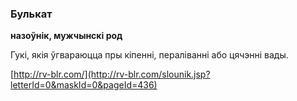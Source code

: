 ### Булькат
**назоўнік, мужчынскі род**

Гукі, якія ўгвараюцца пры кіпенні, пераліванні або цячэнні вады.

<a rel="author">[http://rv-blr.com/](http://rv-blr.com/slounik.jsp?letterId=0&maskId=0&pageId=436)</a>
